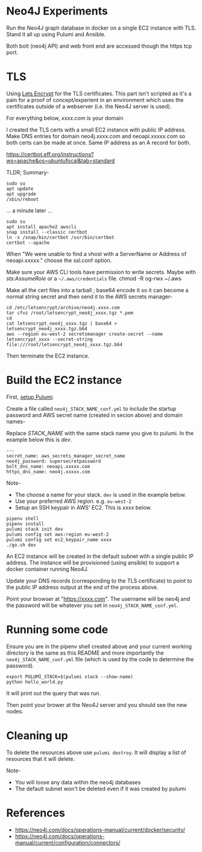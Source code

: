# Neo4J Experiments

Run the Neo4J graph database in docker on a single EC2 instance with TLS. Stand it all up using Pulumi and Ansible.

Both bolt (neo4j API) and web front end are accessed though the https tcp port.

# TLS

Using [Lets Encrypt](https://letsencrypt.org/) for the TLS certificates. This part isn't scripted as it's a pain for a proof of concept/experient in an environment which uses the certificates outside of a webserver (i.e. the Neo4J server is used).

For everything below, *xxxx.com* is your domain

I created the TLS certs with a small EC2 instance with public IP address. Make DNS entries for domain neo4j.xxxx.com and neoapi.xxxxx.com so both certs can be made at once. Same IP address as an A record for both.

https://certbot.eff.org/instructions?ws=apache&os=ubuntufocal&tab=standard

TLDR; Summary-

```shell
sudo su
apt update
apt upgrade
/sbin/reboot
```

... a minute later ...

```shell
sudo su
apt install apache2 awscli
snap install --classic certbot
ln -s /snap/bin/certbot /usr/bin/certbot
certbot --apache
```

When "We were unable to find a vhost with a ServerName or Address of neoapi.xxxxx."
choose the ssl.conf option.

Make sure your AWS CLI tools have permission to write secrets. Maybe with *sts:AssumeRole* or a `~/.aws/credentials` file.
chmod -R og-rwx ~/.aws

Make all the cert files into a tarball ; base64 encode it so it can become a normal string secret and then send it to the AWS secrets manager-

```shell
cd /etc/letsencrypt/archive/neo4j.xxxx.com
tar cfvz /root/letsencrypt_neo4j_xxxx.tgz *.pem
cd
cat letsencrypt_neo4j_xxxx.tgz | base64 > letsencrypt_neo4j_xxxx.tgz.b64
aws --region eu-west-2 secretsmanager create-secret --name letsencrypt_xxxx --secret-string file:///root/letsencrypt_neo4j_xxxx.tgz.b64
```

Then terminate the EC2 instance.

# Build the EC2 instance

First, [setup Pulumi](https://www.pulumi.com/docs/get-started/).

Create a file called `neo4j_STACK_NAME_conf.yml` to include the startup password and AWS secret name (created in secion above) and domain names-

Replace *STACK_NAME* with the same stack name you give to pulumi. In the example below this is *dev*.

```
---
secret_name: aws_secrets_manager_secret_name
neo4j_password: supersecretpassword
bolt_dns_name: neoapi.xxxxx.com
https_dns_name: neo4j.xxxxx.com
```

Note-
* The choose a name for your stack. `dev` is used in the example below.
* Use your preferred AWS region. e.g. `eu-west-2`
* Setup an SSH keypair in AWS' EC2. This is *xxxx* below.

```shell
pipenv shell
pipenv install
pulumi stack init dev
pulumi config set aws:region eu-west-2
pulumi config set ec2_keypair_name xxxx
./go.sh dev
```

An EC2 instance will be created in the default subnet with a single public IP address. The instance will be provisioned (using ansible) to support a docker container running Neo4J.

Update your DNS records (corresponding to the TLS certificate) to point to the public IP address output at the end of the process above.

Point your browser at "https://xxxx.com". The username will be neo4j and the password will be whatever you set in `neo4j_STACK_NAME_conf.yml`.


# Running some code

Ensure you are in the pipenv shell created above and your current working directory is the same as this README and more importantly the `neo4j_STACK_NAME_conf.yml` file (which is used by the code to determine the password).


```shell
export PULUMI_STACK=$(pulumi stack --show-name)
python hello_world.py
```

It will print out the query that was run.

Then point your brower at the Neo4J server and you should see the new nodes.


# Cleaning up

To delete the resources above use `pulumi destroy`. It will display a list of resources that it will delete.

Note-
- You will loose any data within the neo4j databases
- The default subnet won't be deleted even if it was created by pulumi


# References

* https://neo4j.com/docs/operations-manual/current/docker/security/
* https://neo4j.com/docs/operations-manual/current/configuration/connectors/

